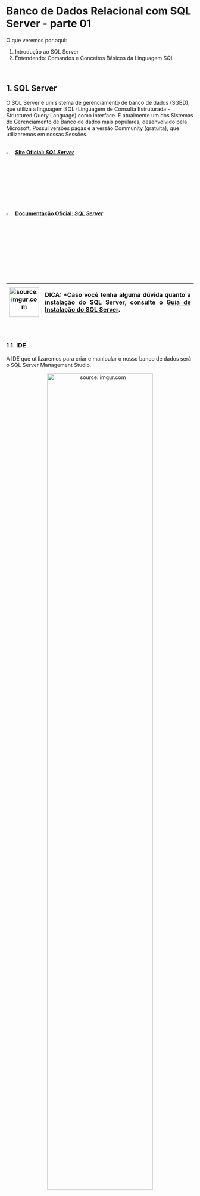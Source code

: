 <h1>Banco de Dados Relacional com SQL Server - parte 01</h1>




O que veremos por aqui:

1. Introdução ao SQL Server
2. Entendendo: Comandos e Conceitos Básicos da Linguagem SQL

<br />

<h2>1. SQL Server</h2>

O SQL Server é um sistema de gerenciamento de banco de dados (SGBD), que utiliza a linguagem SQL (Linguagem de Consulta Estruturada - Structured Query Language) como interface. É atualmente um dos Sistemas de Gerenciamento de Banco de dados mais populares, desenvolvido pela Microsoft. Possui versões pagas e a versão Community (gratuita), que utilizaremos em nossas Sessões.

<br />

<div align="left"><img src="https://i.imgur.com/S5RvRIb.png" title="source: imgur.com" width="4%"/> <a href="https://www.microsoft.com/pt-br/sql-server/sql-server-2022" target="_blank"><b>Site Oficial: <i>SQL Server</i></b></a></div>

<div align="left"><img src="https://i.imgur.com/S5RvRIb.png" title="source: imgur.com" width="4%"/> <a href="https://learn.microsoft.com/pt-br/sql/sql-server/what-s-new-in-sql-server-2022?view=sql-server-ver16" target="_blank"><b>Documentação Oficial: <i>SQL Server</i></b></a></div>

<br />

| <img src="https://i.imgur.com/RfjtOFi.png" title="source: imgur.com" width="80px"/> | <p align="justify"> **DICA:** *Caso você tenha alguma dúvida quanto a instalação do SQL Server, consulte o <a href="../00_ambiente/03_install_sql_server.md" target="_blank" />Guia de Instalação do SQL Server</a>. </p> |
| ------------------------------------------------------------ | ------------------------------------------------------------ |

<br />

<h3>1.1. IDE</h3>

A IDE que utilizaremos para criar e manipular o nosso banco de dados será o SQL Server Management Studio.

<div align="center"><img src="https://i.imgur.com/YdkmoPv.png" title="source: imgur.com" width="75%"/>
</div>

<br />

<div align="left"><img src="https://i.imgur.com/c3kUUoe.png" title="source: imgur.com" width="4%"/> <a href="https://learn.microsoft.com/en-us/sql/ssms/sql-server-management-studio-ssms?view=sql-server-ver16" target="_blank"><b>Documentação Oficial: <i>SQL Server Management Studio</i></b></a></div>

<br />

<h3>1.2. Criando o primeiro Banco de Dados</h3>

1. Uma vez que estamos no **SQL Server Management Studio** precisamos nos conectar com o **SQL Server**, através da tela abaixo:

<div align="center"><img src="https://i.imgur.com/27klobI.png" title="source: imgur.com" /></div>

2. Configure a sua conexão igual a imagem abaixo, alterando o item **Nome do servidor** para **localhost**:

<div align="center"><img src="https://i.imgur.com/ue0tGWa.png" title="source: imgur.com" /></div>

3.  Será aberta a janela principal do **SQL Server Management Studio**:

<div align="center"><img src="https://i.imgur.com/KjCzLoH.png" title="source: imgur.com" /></div>

4. Caso a janela de consultas (**SQLQuery1.sql**) não tenha sido aberta automaticamente, na Barra de Ferramentas do **SQL Server Management Studio**, clique no botão **Nova Consulta**:

<div align="center"><img src="https://i.imgur.com/gjdIRZ1.png" title="source: imgur.com" /></div>

5. Nesta janela (destacada com a cor verde), onde vamos criar as nossas instruções SQL.

<div align="center"><img src="https://i.imgur.com/IjIXRLb.png" title="source: imgur.com" /></div>

<br />

<h3>1.3. Executando consultas no SQL Server Management Studio</h3>



Para executar uma Query utilizaremos o comando Executar <img src="https://i.imgur.com/hY0lt5I.png" title="source: imgur.com" />, disponível na Barra de Ferramentas do **SQL Server Management Studio**:

<div align="center"><img src="https://i.imgur.com/3EXuyTV.png" title="source: imgur.com" /></div>

O Comando executar pode ser utilizado de duas formas diferentes:

1. Selecionando as linhas que você deseja executar;
2. Executando todas as linhas sequencialmente, caso você não selecione as linhas que você deseja executar.

<br />

| <img src="https://i.imgur.com/vVDBDG0.png" title="source: imgur.com" width="120px"/> | <div align="left"> **ALERTA DE BSM:** *Mantenha a Atenção aos Detalhes ao utilizar o comando Executar. O SQL não funciona da mesma forma que as Linguagens de Programação tradicionais. Cada instrução é única e o seu final é determinado pelo ponto e virgula (;). Na prática funciona como se fossem comandos do Terminal: Cada instrução faz uma ação e uma instrução nem sempre dependerá das instruções anteriores.* </div> |
| ------------------------------------------------------------ | ------------------------------------------------------------ |

<br />

<h3>1.4. Banco de Dados - Exemplo</h3>

Utilizaremos como Banco de dados guia do nosso aprendizado da Linguagem SQL, através do SQL Server, o Banco de dados **db_quitanda**. A Primeira tabela que vamos criar dentro do Banco **db_quitanda**, será a tabela **tb_produtos**, que possui a estrutura abaixo:

<div align="center"><img src="https://i.imgur.com/1IO9hPH.png" title="source: imgur.com" width="35%"/></div>

<br />

| <img src="https://i.imgur.com/vVDBDG0.png" title="source: imgur.com" width="120px"/> | <div align="left"> **ALERTA DE BSM:** *Mantenha a Atenção aos Detalhes ao utilizar a Linguagem SQL. Embora estejamos utilizando o Banco de dados SQL Server como ferramenta de aprendizado, a Linguagem SQL é universal para qualquer Banco de dados Relacional. É verdade que entre os SGBD's existem algumas sutis diferenças, mas na essência é a mesma Linguagem* </div> |
| ------------------------------------------------------------ | ------------------------------------------------------------ |

<br />

<h2><img src="https://i.imgur.com/ZL3AFqF.png" title="source: imgur.com" width="30px"/>Criar o Banco de dados</h2>



Na **Janela de Consultas**, digite e execute a query abaixo utilizando o botão <img src="https://i.imgur.com/hY0lt5I.png" title="source: imgur.com" />:

<h4>CREATE DATABASE</h4>

```sql
CREATE DATABASE db_quitanda;
```
A instrução **CREATE DATABASE** é um comando do tipo **DDL (Data Definition Language)**, utilizado para criar um Banco de dados.

> **Relembrando...**
>
> - **DML - Linguagem de Manipulação de Dados:** instruções DML indicam uma ação para o SGBD executar. Utilizados para recuperar,  inserir e modificar um registro no banco de dados. Seus principais  comandos são: **INSERT, DELETE, UPDATE e  SELECT;**
> - **DDL - Linguagem de Definição de Dados:** instruções  DDL são responsáveis pela criação, alteração e exclusão dos objetos no  banco de dados, ou seja, pela estrutura do Banco e suas Tabelas. Seus  principais comandos são: **CREATE DATABASE, CREATE TABLE, ALTER TABLE e DROP TABLE;**

Ao executar a consulta, será exibida a janela **Mensagens**, que tem como principal objetivo indicar se a query foi executada com sucesso ou não. Se o Banco de dados foi criado com sucesso, será exibida uma mensagem informando que a operação foi efetuada com sucesso, como mostra a imagem abaixo:

<div align="center"><img src="https://i.imgur.com/7x91TBl.png" title="source: imgur.com" /></div>

Um Banco de dados, só pode ser criado uma única vez, logo se você executar a instrução acima novamente, você receberá uma mensagem de erro, na janela de **Mensagens**, informando que o **Banco de dados já existe**:

<div align="center"><img src="https://i.imgur.com/e8xOow6.png" title="source: imgur.com" /></div>

Para visualizar o **Banco de Dados db_quitanda**, Na janela **Pesquisador de Objetos**, localizada no lado esquerdo da tela, selecione o servidor <img src="https://i.imgur.com/Uz7gUN4.png" title="source: imgur.com" />**localhost** e clique no botão **Atualizar** <img src="https://i.imgur.com/w0H9RB6.png" title="source: imgur.com" />.

<div align="center"><img src="https://i.imgur.com/ij7yMYl.png" title="source: imgur.com" /></div>

<br />

| <img src="https://i.imgur.com/RfjtOFi.png" title="source: imgur.com" width="100px"/> | <div align="left">**DICA:** *O comando atualizar só funciona se o Servidor do Banco de dados (localhost) estiver selecionado.* </div> |
| ------------------------------------------------------------ | ------------------------------------------------------------ |

<br />

Na mesma janela, clique no sinal de (**+**) ao lado do item **Banco de Dados**:

<div align="center"><img src="https://i.imgur.com/IOQZ0I4.png" title="source: imgur.com" width="50%"/></div>

Veremos o **Banco de Dados db_quitanda**:

<div align="center"><img src="https://i.imgur.com/AhI9XZC.png" title="source: imgur.com" width="50%"/></div>

> **Porque o nome db_quitanda?**
>
> - db é a abreviação de Data Base. Este prefixo é utilizado para indicar que se trata de uma Banco de dados.
> - quitanda é nome do Banco de dados.

<br />

<div align="left"><img src="https://i.imgur.com/38hZn7Z.png" title="source: imgur.com" width="25px"/> <a href="https://www.w3schools.com/sql/sql_create_db.asp" target="_blank"><b>Documentação: <i>Create database - W3Schools</i></b></a></div>

<br />

<h2><img src="https://i.imgur.com/ZL3AFqF.png" title="source: imgur.com" width="30px"/>Selecionando o Banco de Dados</h2>



Antes de criarmos nossa primeira tabela, é necessário indicar ao SQL Server em qual Banco de dados a tabela será criada. Para isso utilize a query abaixo, e em seguida selecione a query e execute através do comando <img src="https://i.imgur.com/hY0lt5I.png" title="source: imgur.com"/>.

<h4>USE</h4>

```sql
USE db_quitanda;
```

A instrução **USE** é um comando utilizado para selecionar um Banco de dados.

Ao executar a query, será exibida a seguinte mensagem:

<div align="center"><img src="https://i.imgur.com/7x91TBl.png" title="source: imgur.com" /></div>

Para confirmar se o Banco de dados está realmente selecionado, observe na **Barra de Ferramentas**, ao lado do botão **Executar**, se o nome do Banco de dados (**db_quitanda**), aparece conforme a imagem abaixo:

<div align="center"><img src="https://i.imgur.com/TgQIdaq.png" title="source: imgur.com" /></div>

Uma vez o Banco selecionado, agora podemos executar todos os comandos.

<br />

| <img src="https://i.imgur.com/RfjtOFi.png" title="source: imgur.com" width="100px"/> | <div align="left">**DICA:** *Evite erros no SQL. Selecione as instruções antes de clicar no botão executar.* </div> |
| ------------------------------------------------------------ | ------------------------------------------------------------ |

<br />

<div align="left"><img src="https://i.imgur.com/38hZn7Z.png" title="source: imgur.com" width="25px"/> <a href="https://learn.microsoft.com/pt-br/sql/t-sql/language-elements/use-transact-sql?view=sql-server-ver16" target="_blank"><b>Documentação: <i>Use - SQL Server</i></b></a></div>

<br />

<h2><img src="https://i.imgur.com/ZL3AFqF.png" title="source: imgur.com" width="30px"/> Criando nossa primeira Tabela</h2>



O processo para criação de uma tabela é bem simples, basta digitar a query abaixo, selecionar toda a query e em seguida executar através do botão <img src="https://i.imgur.com/hY0lt5I.png" title="source: imgur.com"/>.

<h4>CREATE TABLE</h4>

```sql
CREATE TABLE tb_produtos(
    Id BIGINT IDENTITY(1,1),
	Nome VARCHAR(255) NOT NULL,
	Quantidade INT,
    DataValidade DATE,
	Preco DECIMAL NOT NULL,
    PRIMARY KEY (id)
);
```

A instrução **CREATE TABLE** é um comando do tipo **DDL (Data Definition Language)**, utilizado para criar uma Tabela.

A clausula **IDENTITY** é um comando do tipo **DDL (Data Definition Language)** do SQL Server, utilizado para definir que um Atributo da Tabela será do tipo Auto Incremental, ou seja, a cada novo registro inserido na Tabela, este atributo receberá um número sequencial, **iniciando em 1 e incrementando de 1 em 1**. A clausula **IDENTITY** geralmente é utilizada no Atributo Chave Primária.

**Exemplo:**

- 1º registro = 1
- 2º registro = 2
- ...
- N registro = N

<br />

| <img src="https://i.imgur.com/RfjtOFi.png" title="source: imgur.com" width="100px"/> | <div align="left">**DICA:** *Em outros Bancos de Dados Relacionais, ao invés de utilizar a clausula **IDENTITY(1,1)**, utilizamos outras clausulas para definir a opção Auto Incremental. Veja alguns exemplos na tabela abaixo:* </div> |
| ------------------------------------------------------------ | ------------------------------------------------------------ |

<br />

| SGBD         | Clausula       |
| ------------ | -------------- |
| MySQL        | AUTO INCREMENT |
| Postgres SQL | SERIAL         |
| Oracle       | AUTO_INCREMENT |

<br />

A clausula **NOT NULL** é um comando do tipo **DDL (Data Definition Language)**, utilizado para definir que um Atributo da Tabela não pode receber o valor nulo.

A clausula **PRIMARY KEY** é um comando do tipo **DDL (Data Definition Language)**, utilizado para definir qual Atributo será a Chave Primária da Tabela..

> **Relembrando...**
>
> A **chave primária** é o que torna a linha ou o registro de uma tabela únicos. Geralmente, é utilizada uma sequência numérica  automática para a geração dessa chave para que ela não venha a se repetir. Nenhuma linha possuirá o mesmo valor na coluna que é chave  primária, ou seja, será um identificador único do registro.

Caso a query tenha sido executada corretamente, será exibida a mensagem abaixo:

<div align="center"><img src="https://i.imgur.com/7x91TBl.png" title="source: imgur.com" /></div>

Para visualizar a **Tabela tb_produtos no Banco de Dados db_quitanda**, na janela **Pesquisador de Objetos**, localizada no lado esquerdo da tela, selecione o servidor <img src="https://i.imgur.com/Uz7gUN4.png" title="source: imgur.com" />**localhost** e clique no botão **Atualizar** <img src="https://i.imgur.com/w0H9RB6.png" title="source: imgur.com" />.

<div align="center"><img src="https://i.imgur.com/ij7yMYl.png" title="source: imgur.com" /></div>

Na mesma janela, clique no sinal de (**+**) ao lado do item **Banco de Dados**:

<div align="center"><img src="https://i.imgur.com/IOQZ0I4.png" title="source: imgur.com" width="50%"/></div>

Clique no sinal de (**+**) ao lado do **Banco de Dados db_quitanda**:

<div align="center"><img src="https://i.imgur.com/jaom7Fv.png" title="source: imgur.com" width="50%"/></div>

Clique no sinal de (**+**) ao lado do item **Tabelas**:

<div align="center"><img src="https://i.imgur.com/SMHGqEw.png" title="source: imgur.com" width="50%"/></div>

Veremos a tabela **tb_produtos** dentro do **Banco de Dados db_quitanda**:

<div align="center"><img src="https://i.imgur.com/aQTK7jT.png" title="source: imgur.com" width="50%"/></div>

> **Porque o nome dbo.tb_produtos?**
>
> - **dbo** é a abreviação de Data Base Object. Este prefixo é utilizado para indicar que se trata de um Objeto do  Banco de dados.
> - **tb** é a abreviação de Table. Este prefixo é utilizado para indicar que se trata de uma Tabela do Banco de dados.
> - **produtos** é nome da Entidade (Tabela).

<br />

| <img src="https://i.imgur.com/vVDBDG0.png" title="source: imgur.com" width="120px"/> | <div align="left"> **ALERTA DE BSM:** *Mantenha a Atenção aos Detalhes ao criar as tabelas. Caso o comando USE, que seleciona Banco de dados atual, não seja executado antes do comando CREATE TABLE, o SQL Server retornará uma mensagem de erro indicando que o Banco de dados não foi selecionado ou criará a tabela em outro Banco de dados.* </div> |
| ------------------------------------------------------------ | ------------------------------------------------------------ |

<br />

<div align="left"><img src="https://i.imgur.com/38hZn7Z.png" title="source: imgur.com" width="25px"/> <a href="https://www.w3schools.com/sql/sql_create_table.asp" target="_blank"><b>Documentação: <i>Create Table - W3Schools</i></b></a></div>

<div align="left"><img src="https://i.imgur.com/38hZn7Z.png" title="source: imgur.com" width="25px"/> <a href="https://www.w3schools.com/sql/sql_primarykey.asp" target="_blank"><b>Documentação: <i>Primary Key - W3Schools</i></b></a></div>

<div align="left"><img src="https://i.imgur.com/38hZn7Z.png" title="source: imgur.com" width="25px"/> <a href="https://www.w3schools.com/sql/sql_autoincrement.asp" target="_blank"><b>Documentação: <i>SQL Auto Increment / Identity - W3Schools</i></b></a></div>

<div align="left"><img src="https://i.imgur.com/38hZn7Z.png" title="source: imgur.com" width="25px"/> <a href="https://www.w3schools.com/sql/sql_notnull.asp" target="_blank"><b>Documentação: <i>Clausula Not Null - W3Schools</i></b></a></div>

<br />

<h2><img src="https://i.imgur.com/ZL3AFqF.png" title="source: imgur.com" width="30px"/> Inserindo dados na Tabela</h2>



Uma vez que já temos a tabela criada, precisamos inserir dados (registros). Para inserir os dados, digite a sequência de instruções abaixo, seguindo a sintaxe/estrutura do código e em seguida selecione as linhas que contém os 6 produtos e execute a query utilizando o botão <img src="https://i.imgur.com/hY0lt5I.png" title="source: imgur.com" />.

<h4>INSERT INTO</h4>

```sql
INSERT INTO tb_produtos(Nome, Quantidade, DataValidade, Preco) 
VALUES ('Tomate', 100, '2023-12-15', 8.00);
INSERT INTO tb_produtos(Nome, Quantidade, DataValidade, Preco) 
VALUES ('Maçã', 20, '2023-12-15', 5.00);
INSERT INTO tb_produtos(Nome, Quantidade, DataValidade, Preco) 
VALUES ('Laranja', 50, '2023-12-15', 10.00);
INSERT INTO tb_produtos(Nome, Quantidade, DataValidade, Preco) 
VALUES ('Banana', 200, '2023-12-15', 12.00);
INSERT INTO tb_produtos(Nome, Quantidade, DataValidade, Preco) 
VALUES ('Uva', 1200, '2023-12-15', 30.00);
INSERT INTO tb_produtos(Nome, Quantidade, DataValidade, Preco) 
VALUES ('Pêra', 500, '2023-12-15', 2.99);
```

A instrução **INSERT INTO** é um comando do tipo **DML (Data Manipulation Language)**, utilizado para inserir dados em uma Tabela. **VALUES** faz parte da instrução **INSERT INTO** e tem a função de indicar quais valores serão inseridos na tabela.

No SQL Server, os Atributos do tipo **VARCHAR** e **DATE**, **devem ser escritos entre aspas simples (' ')**. Em outros Bancos de Dados Relacionais, como o MySQL e o Postgres SQL, **utilizamos aspas duplas (" ")**.

Após executar a query, se os dados dos produtos forem inseridos corretamente na tabela, será exibida a seguinte mensagem abaixo, indicando que os 6 registros fora inseridos na tabela:

<div align="center"><img src="https://i.imgur.com/VahBbzr.png" title="source: imgur.com" /></div>

<br>

| <img src="https://i.imgur.com/hOgWvSc.png" title="source: imgur.com" width="180px"/> | **IMPORTANTE:** Como definimos que o Atributo `Id` será chave primária (`PRIMARY KEY`) e será atualizado automaticamente de um em um a cada registro inserido, através da instrução `IDENTITY(1,1)`, não é necessário inserir um valor para o Atributo Id. |
| ------------------------------------------------------------ | :----------------------------------------------------------- |

<br />

Podemos escrever esta mesma instrução de uma forma mais simples, juntando todos os "VALUES" em uma única instrução:

```sql
INSERT INTO tb_produtos(Nome, Quantidade, DataValidade, Preco) 
values ('Tomate', 100, '2023-12-15', 8.00),
('Maçã', 20, '2023-12-15', 5.00),
('Laranja', 50, '2023-12-15', 10.00),
('Banana', 200, '2023-12-15', 12.00),
('Uva', 1200, '2023-12-15', 30.00),
('Pêra', 500, '2023-12-15', 2.99);
```

 <br />

| <img src="https://i.imgur.com/vVDBDG0.png" title="source: imgur.com" width="120px"/> | <div align="left"> **ALERTA DE BSM:** *Mantenha a Atenção aos Detalhes ao inserir dados nas tabelas. Diferente do comando CREATE TABLE, o comando INSERT INTO pode ser repetido quantas vezes você desejar, entretanto esta não é uma prática recomendada porque gera duplicidade de dados na tabela.* </div> |
| ------------------------------------------------------------ | ------------------------------------------------------------ |

<br />

<div align="left"><img src="https://i.imgur.com/38hZn7Z.png" title="source: imgur.com" width="25px"/> <a href="https://www.w3schools.com/sql/sql_insert.asp" target="_blank"><b>Documentação: <i>Insert Into - W3Schools</i></b></a></div>

<br />

<h2><img src="https://i.imgur.com/ZL3AFqF.png" title="source: imgur.com" width="30px"/> Selecionando dados da Tabela</h2>



Vamos fazer a nossa primeira consulta na Tabela **tb_produtos** e ver se os dados foram inseridos corretamente. Para consultar os dados, digite a instrução abaixo, em seguida selecione e execute a query utilizando o botão <img src="https://i.imgur.com/hY0lt5I.png" title="source: imgur.com" />:

<h4>SELECT</h4>

```sql
SELECT * FROM tb_produtos;
```

A instrução **SELECT** é um comando do tipo **DML (Data Manipulation Language)**, utilizado para selecionar dados em uma Tabela. 

A clausula **FROM** faz parte da instrução **SELECT** e tem a função de indicar em qual tabela os dados estão armazenados. O asterisco (*) indica que serão exibidas todas as colunas (atributos) da tabela.

O resultado da query será exibido logo abaixo:

<br>

<div align="center"><img src="https://i.imgur.com/OqIfujG.png" title="source: imgur.com" /></div>

<br>

Caso você deseje selecionar apenas um Atributo como por exemplo o **Nome**, basta substituir o **asterisco** ( * ) pelo nome do Atributo desejado. Para consultar os dados, digite a instrução abaixo, em seguida selecione e execute a query utilizando o botão <img src="https://i.imgur.com/hY0lt5I.png" title="source: imgur.com" />:

```sql
SELECT Nome FROM tb_produtos;
```

O resultado da query será exibido logo abaixo:

<div align="center"><img src="https://i.imgur.com/NK9vkQx.png" title="source: imgur.com" /></div>

Caso seja necessário mostrar dois ou mais Atributos, **utilize a vírgula** para separar os Atributos. Para consultar os dados, digite a instrução abaixo, em seguida selecione e execute a query utilizando o botão <img src="https://i.imgur.com/hY0lt5I.png" title="source: imgur.com" />:

```sql
SELECT Nome, Preco FROM tb_produtos;
```

O resultado da query será exibido logo abaixo:

<div align="center"><img src="https://i.imgur.com/cXuGFc2.png" title="source: imgur.com" /></div>

<br />

<div align="left"><img src="https://i.imgur.com/38hZn7Z.png" title="source: imgur.com" width="25px"/> <a href="https://www.w3schools.com/sql/sql_select.asp" target="_blank"><b>Documentação: <i>Select - W3Schools</i></b></a></div>

<br />

<h2><img src="https://i.imgur.com/ZL3AFqF.png" title="source: imgur.com" width="30px"/> Selecionando dados da Tabela com critérios de filtragem</h2>



Caso haja a necessidade de retornar apenas uma linha especifica, utilizarmos a cláusula `WHERE` seguido do Atributo que queremos filtrar. 

**Exemplo**: Desejamos retornar todas as informações do Produto cujo `Id` seja igual 1. Nesse caso executamos a seguinte query: 

<h4>WHERE</h4>

```sql
SELECT * FROM tb_produtos WHERE Id = 1;
```

A clausula **WHERE** faz parte da instrução **SELECT** e tem a função de indicar os critérios (filtros) para seleção dos dados. Neste exemplo foi utilizado o operador relacional de igualdade (=).

O resultado da query será exibido logo abaixo:

<div align="center"><img src="https://i.imgur.com/0TvtClq.png" title="source: imgur.com" /></div>

<br />

<div align="left"><img src="https://i.imgur.com/38hZn7Z.png" title="source: imgur.com" width="25px"/> <a href="https://www.w3schools.com/sql/sql_where.asp" target="_blank"><b>Documentação: <i>Where - W3Schools</i></b></a></div>

<br />

<h2><img src="https://i.imgur.com/ZL3AFqF.png" title="source: imgur.com" width="30px"/>Selecionando dados com os Operadores Relacionais</h2>



Caso haja a necessidade de retornar registros com base em comparações, basta utilizarmos o código `WHERE` junto com os **Operadores Relacionais**, informando o Atributo que será utilizado na comparação. 

| Operador | Descrição              |
| -------- | ---------------------- |
| **>**    | Maior do que           |
| **>=**   | Maior do que ou  igual |
| **<**    | Menor do que           |
| **<=**   | Menor do que ou igual  |
| **=**    | igual                  |
| **<>**   | diferente              |

**Exemplo**: Desejamos retornar todos os produtos que tenham preço acima de R$ 5,00. Nesse caso executamos a seguinte query:

<h4>WHERE com Operados Relacionais</h4>

```sql
SELECT * FROM tb_produtos WHERE Preco > 5.00;
```

O resultado da query será exibido logo abaixo:

<div align="center"><img src="https://i.imgur.com/xd6mMy1.png" title="source: imgur.com" /></div>

<br />

<div align="left"><img src="https://i.imgur.com/38hZn7Z.png" title="source: imgur.com" width="25px"/> <a href="https://www.w3schools.com/sql/sql_operators.asp" target="_blank"><b>Documentação: <i>Operadores - W3Schools</i></b></a></div>

<br />

<h2><img src="https://i.imgur.com/ZL3AFqF.png" title="source: imgur.com" width="30px"/>Selecionando dados com os Operadores Lógicos</h2>



Caso haja a necessidade de retornar um registro com base em um teste lógico (VERDADEIRO ou FALSO), basta utilizarmos o código `WHERE` junto com os **Operadores Lógicos**, informando o Atributo que será utilizado na comparação. 

| Operador | Descrição                                              |
| -------- | ------------------------------------------------------ |
| **AND**  | Verdadeiro somente se as 2 condições forem verdadeiras |
| **OR**   | Verdadeiro se pelo menos 1 condição for verdadeira     |
| **NOT**  | Negação (inverso)                                      |

**Exemplo**: Desejamos retornar todos os produtos cujo preço esteja acima de R$ 5,00 **E** a quantidade de itens no estoque seja inferior a 100. Nesse caso executamos a seguinte query:

<h4>WHERE com Operadores Lógicos</h4>

```sql
SELECT * FROM tb_produtos WHERE Preco > 5.00 AND Quantidade < 100;
```

O resultado da query será exibido logo abaixo:

<div align="center"><img src="https://i.imgur.com/JGhFZ83.png" title="source: imgur.com" /></div>

<br />

<div align="left"><img src="https://i.imgur.com/38hZn7Z.png" title="source: imgur.com" width="25px"/> <a href="https://www.w3schools.com/sql/sql_operators.asp" target="_blank"><b>Documentação: <i>Operadores - W3Schools</i></b></a></div>

<br />

<h2><img src="https://i.imgur.com/ZL3AFqF.png" title="source: imgur.com" width="5%"/> Modificando a Estrutura da Tabela - Modificando a estrutura de uma Coluna</h2>



O comando **ALTER** é um comando do tipo **DDL (Data Definition Language)**, utilizado para adicionar, excluir ou modificar as colunas (Atributos), em uma tabela existente, além de poder adicionar ou excluir restrições em uma tabela, como chave primária e/ou chaves estrangeiras. 

Observem o Produto Pêra:

```sql
SELECT * FROM tb_produtos WHERE Id = 6;
```

<br />

<div align="center"><img src="https://i.imgur.com/yVHFsuI.png" title="source: imgur.com" /></div>

Quando ele foi cadastrado, nós passamos o valor **R$ 2.99**, entretanto, o valor foi arredondado para **3** e as casas decimais não estão sendo exibidas. Por que?

A resposta é simples: Ao definirmos a estrutura da tabela, nós não indicamos para o tipo DECIMAL o numero de casas decimais:

<div align="center"><img src="https://i.imgur.com/MaOX9Bi.png" title="source: imgur.com" /></div>

Através do comando **ALTER**, nós vamos modificar a estrutura do Atributo **Preco** tenha 6 dígitos, sendo que 2 deles serão as casas decimais (1000.50). Nesse caso utilizaremos a seguinte query: 

<h4>ALTER TABLE - ALTER COLUMN</h4>

```sql
ALTER TABLE tb_produtos ALTER COLUMN Preco DECIMAL(6,2);
```

A clausula **ALTER COLUMN** faz parte do comando **ALTER** e tem a função de alterar a estrutura de um Atributo da Tabela.

<br />

| <img src="https://i.imgur.com/RfjtOFi.png" title="source: imgur.com" width="100px"/> | <div align="left">**DICA:** *Em outros Bancos de Dados Relacionais, ao invés de utilizar a clausula **ALTER COLUMN**, utilizamos outras clausulas para alterar a estrutura de um Atributo (coluna). Veja alguns exemplos na tabela abaixo:* </div> |
| ------------------------------------------------------------ | ------------------------------------------------------------ |

<br />

| SGBD         | Clausula     |
| ------------ | ------------ |
| MySQL        | MODIFY       |
| Postgres SQL | ALTER COLUMN |
| Oracle       | MODIFY       |

<br />

Observe que após esta alteração o Atributo Preco será exibido com as casas decimais:

```sql
SELECT * FROM tb_produtos;
```

<div align="center"><img src="https://i.imgur.com/yoyqtrr.png" title="source: imgur.com" /></div>

<br />

| <img src="https://i.imgur.com/L338M2G.png" title="source: imgur.com" width="120px"/> | **DESAFIO 01:** *Observe que mesmo corrigindo as casas decimais, o preço da Pêra continua arredondado para R$ 3.00. Como podemos corrigir o preço deste produto para R$ 2.99?* |
| ------------------------------------------------------------ | :----------------------------------------------------------- |

<br />

<div align="left"><img src="https://i.imgur.com/38hZn7Z.png" title="source: imgur.com" width="25px"/> <a href="https://www.w3schools.com/sql/sql_alter.asp" target="_blank"><b>Documentação: <i>Alter Table - W3Schools</i></b></a></div>

<br />

<h2><img src="https://i.imgur.com/ZL3AFqF.png" title="source: imgur.com" width="5%"/> Modificando a Estrutura da Tabela - Adicionando uma nova Coluna</h2>



Vamos continuar utilizando o comando **ALTER** para fazer mais algumas mudanças na estrutura da nossa tabela.

Imagine que esquecemos de adicionar o Atributo **Descrição** na nossa Tabela. Para inserir o novo Atributo executaremos a seguinte query: 

<h4>ALTER TABLE - ADD</h4>

```sql
ALTER TABLE tb_produtos ADD Descricao VARCHAR(255);
```

A clausula **ADD** faz parte do comando **ALTER** e tem a função de adicionar um novo Atributo na tabela.

Observe que após esta alteração o Atributo **Descricao** será exibido na tabela, com valores nulos:

```sql
SELECT * FROM tb_produtos;
```

<div align="center"><img src="https://i.imgur.com/rSOPDSh.png" title="source: imgur.com" /></div>

<br />

| <img src="https://i.imgur.com/L338M2G.png" title="source: imgur.com" width="80px"/> | **DESAFIO 02:** *Como podemos adicionar uma descrição diferente para cada produto?* |
| ------------------------------------------------------------ | :----------------------------------------------------------- |

<br />

<div align="left"><img src="https://i.imgur.com/38hZn7Z.png" title="source: imgur.com" width="25px"/> <a href="https://www.w3schools.com/sql/sql_alter.asp" target="_blank"><b>Documentação: <i>Alter Table - W3Schools</i></b></a></div>

<br />

<h2><img src="https://i.imgur.com/ZL3AFqF.png" title="source: imgur.com" width="30px"/> Atualizando dados na Tabela</h2>



Para atualizar os dados da tabela devemos utilizar o comando `Update` no registro que queremos atualizar. Para resolver os **Desafios 01 e 02**, utilizaremos o comando update. 

Um ponto importante a ser destacado em relação ao comando update é que podemos utilizá-lo de duas formas:

1. Alterar todos os registros com a mesma alteração, **prática esta que não é recomendada**. **Exemplo:** Alterar a data de validade de todos os produtos para 11/01/2024.
2. Alterar um ou um conjunto de registros específicos, definidos através da clausula **WHERE**, **prática esta que é a mais recomendada**. **Exemplo:** Alterar a data de validade do produto, cujo Id é igual a 1, para 11/01/2024.

<br />


| <img src="https://i.imgur.com/vVDBDG0.png" title="source: imgur.com" width="300px"/> | **ALERTA DE BSM:** *Mantenha a Atenção aos Detalhes ao construir a query update. Obrigatoriamente você DEVE COLOCAR o comando WHERE, pois caso contrário o SQL Server Management Studio irá atualizar TODOS OS REGISTROS, sem a possibilidade de desfazer a atualização incorreta.* |
| ------------------------------------------------------------ | :----------------------------------------------------------- |

<br />

<h4>UPDATE</h4>

**Solução - Desafio 01**

```sql
UPDATE tb_produtos SET Preco = 2.99 WHERE Id = 6;
```

A instrução **UPDATE** é um comando do tipo **DML (Data Manipulation Language)**, utilizado para alterar os dados em  um registro (linha) ou em um conjunto de registros (linhas), em uma Tabela, que atendam a um ou mais critérios. 

A clausula **SET** faz parte da instrução **UPDATE** e tem a função de indicar quais atributos serão alterados.

A clausula **WHERE** também faz parte da instrução **UPDATE** e tem a função de indicar os critérios (filtros) para seleção dos dados, que serão atualizados.

Observe que após executar a query acima, no Atributo Preco do produto cujo Id é igual a 6 (Pêra), o Preço foi alterado de R$ 3.00, para R$ 2.99:

```sql
SELECT * FROM tb_produtos WHERE Id = 6;
```

<div align="center"><img src="https://i.imgur.com/wjtwen1.png" title="source: imgur.com" /></div>

<br />

**Solução - Desafio 02:**

Para resolver o Desafio 02, teríamos que criar uma query UPDATE para cada Produto:

```sql
UPDATE tb_produtos SET Descricao = 'Tomate Italiano' WHERE Id = 1;
UPDATE tb_produtos SET Descricao = 'Maçã Verde' WHERE Id = 2;
UPDATE tb_produtos SET Descricao = 'Laranja Lima' WHERE Id = 3;
UPDATE tb_produtos SET Descricao = 'Banana Prata' WHERE Id = 4;
UPDATE tb_produtos SET Descricao = 'Uva Italiana' WHERE Id = 5;
UPDATE tb_produtos SET Descricao = 'Pêra Williams' WHERE Id = 6;
```

Observe que após executar as 6 queries acima, cada produto recebeu a sua própria descrição:

```sql
SELECT * FROM tb_produtos;
```

<div align="center"><img src="https://i.imgur.com/PvXV505.png" title="source: imgur.com" /></div>

<br />

**Update sem WHERE**

Todas as vezes que utilizarmos o comando **UPDATE** não podemos esquecer de utilizar a clausula **WHERE**, indicando quais registros serão alterados. Caso contrário, faremos um alteração que será aplicada em todos os registros do nossa tabela e esta alteração não poderá ser desfeita.

<br />

| <img src="https://i.imgur.com/oScAYGc.png" title="source: imgur.com" width="80px"/> | <div align="left"> **ATENÇÃO:** *Este comando é apenas um exemplo. Lembre-se que caso você o execute, a alteração não poderá ser desfeita e todos os produtos passarão a ter o mesmo preço*. A única forma de corrigir o preço, seria criar uma query para cada produto, assim como fizemos no Desafio 02.</div> |
| ------------------------------------------------------------ | ------------------------------------------------------------ |

<br />

```sql
UPDATE tb_produtos SET Preco = 5.00;
```

Observe que caso esta alteração no Atributo Preco seja efetuada, o preço de todos os produtos foram alterados para R$ 5.00:

```sql
SELECT * FROM tb_produtos;
```

<div align="center"><img src="https://i.imgur.com/kynhBcS.png" title="source: imgur.com" /></div>

<br />

<div align="left"><img src="https://i.imgur.com/38hZn7Z.png" title="source: imgur.com" width="25px"/> <a href="https://www.w3schools.com/sql/sql_update.asp" target="_blank"><b>Documentação: <i>Update - W3Schools</i></b></a></div>

<br />

<h2><img src="https://i.imgur.com/ZL3AFqF.png" title="source: imgur.com" width="30px"/> Apagando dados na Tabela</h2>



Para apagar um ou mais registros da tabela, utilizamos o comando `DELETE`.

Um ponto importante a ser destacado em relação ao comando delete é que podemos utilizá-lo de duas formas:

1. Apagar todos os registros de uma única vez, **prática esta que não é recomendada**. 
2. Apagar um ou um conjunto de registros específicos, definidos através da clausula **WHERE**, **prática esta que é a mais recomendada**. **Exemplo:** Excluir o produto, cujo Id é igual a 2.

<br />

| <img src="https://i.imgur.com/vVDBDG0.png" title="source: imgur.com" width="300px"/> | **ALERTA DE BSM:** *Mantenha a Atenção aos Detalhes ao construir a query delete, pois obrigatoriamente você DEVE COLOCAR o comando WHERE, pois caso contrário o SQL Server  irá APAGAR TODOS OS REGISTROS, sem a possibilidade de desfazer a operação.* |
| ------------------------------------------------------------ | :----------------------------------------------------------- |

<br />

<h4>DELETE</h4>

```sql
DELETE FROM tb_produtos WHERE Id = 2;
```

A instrução **DELETE** é um comando do tipo **DML (Data Manipulation Language)**, utilizado para excluir um registro (linha) ou em um conjunto de registros (linhas), em uma Tabela, que atendam a um ou mais critérios. 

A clausula **WHERE** também faz parte da instrução **DELETE** e tem a função de indicar os critérios (filtros) para seleção dos dados, que serão apagados.

Observe que após executar a query acima, o produto cujo Id é igual a 2 (Maçã), foi excluído e a consulta abaixo não retornará nada:

```sql
SELECT * FROM tb_produtos WHERE Id = 2;
```

<div align="center"><img src="https://i.imgur.com/V1bdLql.png" title="source: imgur.com" /></div>

Observe que ao executar a query abaixo (listar todos os produtos), o produto cujo Id é igual a 2 não existe mais:

```sql
SELECT * FROM tb_produtos;
```

<div align="center"><img src="https://i.imgur.com/5lEoVBj.png" title="source: imgur.com" /></div>

<br>

| <img src="https://i.imgur.com/hOgWvSc.png" title="source: imgur.com" width="180px"/> | **IMPORTANTE:** Uma vez que um registro (linha) foi excluído, o Id não poderá mais ser reutilizado. Lembre-se que o Id é a Chave Primária, o identificador único da tabela, que funciona como o RG: O número do RG não pode ser transferido para outra pessoa, da mesma forma é a Chave Primária. |
| ------------------------------------------------------------ | :----------------------------------------------------------- |

<br />

**Delete sem WHERE**

Todas as vezes que utilizarmos o comando **DELETE** não podemos esquecer de utilizar a clausula **WHERE**, indicando quais registros serão deletados. Caso contrário, todos os registros da nossa tabela serão apagados e esta alteração não poderá ser desfeita.

<br />

| <img src="https://i.imgur.com/oScAYGc.png" title="source: imgur.com" width="80px"/> | <div align="left"> **ATENÇÃO:** *Este comando é apenas um exemplo. Lembre-se que caso você o execute, a alteração não poderá ser desfeita e todos os produtos serão excluídos*. As únicas formas de recuperar seria cadastrar tudo novamente, entretanto os Ids seriam diferentes.</div> |
| ------------------------------------------------------------ | ------------------------------------------------------------ |

<br />

```sql
DELETE FROM tb_produtos;
```

Observe que caso esta exclusão seja efetuada, todos os produtos serão excluídos e a consulta abaixo não retornará nada:

```sql
SELECT * FROM tb_produtos;
```

<div align="center"><img src="https://i.imgur.com/V1bdLql.png" title="source: imgur.com" /></div>

<br />

<div align="left"><img src="https://i.imgur.com/38hZn7Z.png" title="source: imgur.com" width="25px"/> <a href="https://www.w3schools.com/sql/sql_delete.asp" target="_blank"><b>Documentação: <i>Delete - W3Schools</i></b></a></div>

<br />

<h2><img src="https://i.imgur.com/ZL3AFqF.png" title="source: imgur.com" width="5%"/> Modificando a Estrutura da Tabela - Excluindo uma Coluna</h2>



Vamos finalizar o comando **ALTER** para fazer mais uma alteração na estrutura da nossa tabela.

Imagine que o Atributo **Descrição** da nossa Tabela deixou de ser necessário e por isso vamos excluí-lo. Para remover o Atributo executaremos a seguinte query: 

<h4>ALTER TABLE - DROP</h4>

```sql
ALTER TABLE tb_produtos DROP COLUMN Descricao;
```

A clausula **DROP COLUMN** faz parte do comando **ALTER** e tem a função de remover um Atributo da tabela.

<br />

| <img src="https://i.imgur.com/RfjtOFi.png" title="source: imgur.com" width="100px"/> | <div align="left">**DICA:** *Em outros Bancos de Dados Relacionais, ao invés de utilizar a clausula **DROP COLUMN**, utilizamos outras clausulas para remover um Atributo (coluna). Veja alguns exemplos na tabela abaixo:* </div> |
| ------------------------------------------------------------ | ------------------------------------------------------------ |

<br />

| SGBD         | Clausula    |
| ------------ | ----------- |
| MySQL        | DROP        |
| Postgres SQL | DROP COLUMN |
| Oracle       | DROP        |

<br />

Observe que após esta alteração, o Atributo **Descricao** não será mais exibido na tabela e todos os seus dados também serão excluídos:

```sql
SELECT * FROM tb_produtos;
```

<div align="center"><img src="https://i.imgur.com/TZdSgbE.png" title="source: imgur.com" /></div>

<br />

<div align="left"><img src="https://i.imgur.com/38hZn7Z.png" title="source: imgur.com" width="25px"/> <a href="https://www.w3schools.com/sql/sql_alter.asp" target="_blank"><b>Documentação: <i>Alter Table - W3Schools</i></b></a></div>

<br />

<h2><img src="https://i.imgur.com/ZL3AFqF.png" title="source: imgur.com" width="5%"/> Modificando a Estrutura da Tabela - Definir a Chave Primária</h2>



Caso você tenha esquecido de criar a Chave Primária em uma tabela, utilize o comando abaixo:

```sql
ALTER TABLE tb_produtos ADD PRIMARY KEY (Id); 
```

A clausula **ADD PRIMARY KEY** faz parte do comando **ALTER** e tem a função de definir qual Atributo da tabela será a Chave Primária, caso você não tenha especificado na criação da tabela. Para definir a Chave Primária é necessário que o Atributo tenha sido criado na tabela. Caso ele não tenha sido criado, utilize o comando **ALTER TABLE** com a Cláusula **ADD**.

<br />

<div align="left"><img src="https://i.imgur.com/38hZn7Z.png" title="source: imgur.com" width="25px"/> <a href="https://www.w3schools.com/sql/sql_primarykey.ASP" target="_blank"><b>Documentação: <i>Alter Table - Primary Key - W3Schools</i></b></a></div>

<br />

<h2><img src="https://i.imgur.com/ZL3AFqF.png" title="source: imgur.com" width="5%"/> Modificando a Estrutura da Tabela - Apagando uma Tabela</h2>



Caso você precise apagar uma tabela, utilize o comando abaixo:

<br />

| <img src="https://i.imgur.com/oScAYGc.png" title="source: imgur.com" width="80px"/> | <div align="left"> **ATENÇÃO:** *Este comando é apenas um exemplo. Lembre-se que caso você o execute, a sua tabela será excluída e o comando não poderá ser desfeito.</div> |
| ------------------------------------------------------------ | ------------------------------------------------------------ |

<br />

```sql
DROP TABLE tb_produtos; 
```

<br />

<div align="left"><img src="https://i.imgur.com/38hZn7Z.png" title="source: imgur.com" width="25px"/> <a href="https://www.w3schools.com/sql/sql_drop_table.asp" target="_blank"><b>Documentação: <i>Drop Table - W3Schools</i></b></a></div>

<br />

<h2><img src="https://i.imgur.com/ZL3AFqF.png" title="source: imgur.com" width="5%"/>Apagando um Banco de dados</h2>



Caso você precise apagar um Banco de dados e todas as suas tabelas, utilize o comando abaixo:

<br />

| <img src="https://i.imgur.com/oScAYGc.png" title="source: imgur.com" width="80px"/> | <div align="left"> **ATENÇÃO:** *Este comando é apenas um exemplo. Lembre-se que caso você o execute, o seu Banco de dados será excluído e o comando não poderá ser desfeito.</div> |
| ------------------------------------------------------------ | ------------------------------------------------------------ |

<br />

```sql
DROP DATABASE db_quitanda; 
```

<br />

<div align="left"><img src="https://i.imgur.com/38hZn7Z.png" title="source: imgur.com" width="25px"/> <a href="https://www.w3schools.com/sql/sql_drop_db.asp" target="_blank"><b>Documentação: <i>Drop Database - W3Schools</i></b></a></div>

<br /><br />

<div align="left"><a href="README.md"><img src="https://i.imgur.com/XMgF3gl.png" title="source: imgur.com" width="3%"/>Voltar</a></div>
